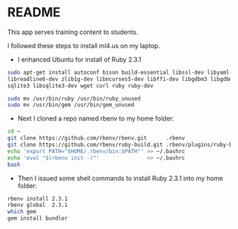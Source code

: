 # README

This app serves training content to students.

I followed these steps to install ml4.us on my laptop.

* I enhanced Ubuntu for install of Ruby 2.3.1

```bash
sudo apt-get install autoconf bison build-essential libssl-dev libyaml-dev  \
libreadline6-dev zlib1g-dev libncurses5-dev libffi-dev libgdbm3 libgdbm-dev \
sqlite3 libsqlite3-dev wget curl ruby ruby-dev

sudo mv /usr/bin/ruby /usr/bin/ruby_unused
sudo mv /usr/bin/gem /usr/bin/gem_unused
```

* Next I cloned a repo named rbenv to my home folder:

```bash
cd ~
git clone https://github.com/rbenv/rbenv.git      .rbenv
git clone https://github.com/rbenv/ruby-build.git .rbenv/plugins/ruby-build
echo 'export PATH="$HOME/.rbenv/bin:$PATH"' >> ~/.bashrc
echo 'eval "$(rbenv init -)"'               >> ~/.bashrc
bash
```

* Then I issued some shell commands to install Ruby 2.3.1 into my home folder:

```bash
rbenv install 2.3.1
rbenv global  2.3.1
which gem
gem install bundler
```
